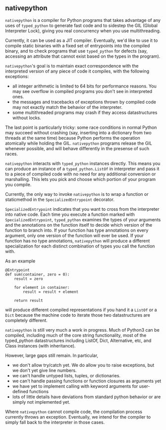 ## nativepython

`nativepython` is a compiler for Python programs that takes advantage of any
uses of `typed_python` to generate fast code and to sidestep the GIL (Global
Interpreter Lock), giving you real concurrency when you use multithreading.

Currently, it can be used as a JIT compiler. Eventually, we'd like to use it
to compile static binaries with a fixed set of entrypoints
into the compiled binary, and to check programs that use `typed_python` for defects
(say, accessing an attribute that cannot exist based on the types in the program).

`nativepython`'s goal is to maintain exact correspondence with the interpreted
version of any piece of code it compiles, with the following exceptions:

* all integer arithmetic is limited to 64 bits for performance reasons.
You may see overflow in compiled programs you don't see in interpreted ones.
* the messages and tracebacks of exceptions thrown by compiled code may
not exactly match the behavior of the interpreter.
* some multithreaded programs may crash if they access datastructures without locks.

The last point is particularly tricky: some race conditions in normal Python may
succeed without crashing (say, inserting into a dictionary from two threads at the same time)
because Python performs the operation atomically while holding the GIL.
`nativepython` programs release the GIL whenever possible,
and will behave differently in the presense of such races.

`nativepython` interacts with `typed_python` instances directly. This means you can
produce an instance of a `typed_python.ListOf` in interpreter and pass it to a piece
of compiled code with no need for any additional conversion or marshalling. This
lets you pick and choose which portion of your program you compile.

Currently, the only way to invoke `nativepython` is to wrap a function or staticmethod
in the `SpecializedEntrypoint` decorator.

`SpecializedEntrypoint` indicates that you want to cross from the interpreter
into native code. Each time you execute a function marked with
`SpecializedEntrypoint`, `typed_python` examines the types of your arguments
and the annotations on the function itself to decide which version of the
function to branch into.  If your function has type annotations on every
argument, only one version of the function will ever be used. If your function
has no type annotations, `nativepython` will produce a different specialization
for each distinct combination of types you call the function with.

As an example

```
@Entrypoint
def sum(container, zero = 0):
    result = zero

    for element in container:
        result = result + element

    return result
```

will produce different compiled representations if you hand it a `ListOf` or a `Dict` because
the machine code to iterate those two datastructures are completely different.

`nativepython` is still very much a work in progress. Much of Python3 can be compiled,
including much of the core string functionality, most of the typed_python datastructures
including ListOf, Dict, Alternative, etc, and Class instances (with inheritance).

However, large gaps still remain. In particular,

* we don't allow try/catch yet. We do allow you to raise exceptions, but we don't yet give line numbers.
* we can't handle untyped lists, tuples, or dictionaries.
* we can't handle passing functions or function closures as arguments yet
* we have yet to implement calling with keyword arguments for user-defined functions
* lots of little details have deviations from standard python behavior or are simply not implemented yet.

Where `nativepython` cannot compile code, the compilation process currently
throws an exception. Eventually, we intend for the compiler to simply fall
back to the interpreter in those cases.

